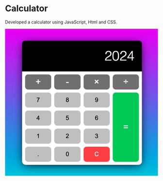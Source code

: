 # Calculator

Developed a calculator using JavaScript, Html and CSS.

![calculator](calculator-screenshot.png)